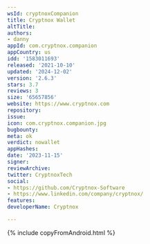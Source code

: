 ```yaml
---
wsId: cryptnoxCompanion
title: Cryptnox Wallet
altTitle: 
authors:
- danny
appId: com.cryptnox.companion
appCountry: us
idd: '1583011693'
released: '2021-10-10'
updated: '2024-12-02'
version: '2.6.3'
stars: 3.7
reviews: 3
size: '65657856'
website: https://www.cryptnox.com
repository: 
issue: 
icon: com.cryptnox.companion.jpg
bugbounty: 
meta: ok
verdict: nowallet
appHashes: 
date: '2023-11-15'
signer: 
reviewArchive: 
twitter: CryptnoxTech
social:
- https://github.com/Cryptnox-Software
- https://www.linkedin.com/company/cryptnox/
features: 
developerName: Cryptnox

---
```


{% include copyFromAndroid.html %}